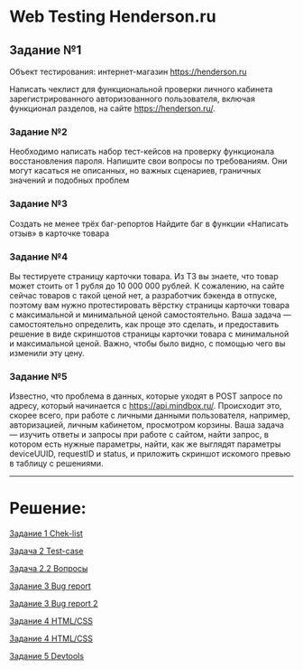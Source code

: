 # Web Testing Henderson.ru

 

## Задание №1
Объект тестирования: интернет-магазин https://henderson.ru

Написать чеклист для функциональной проверки личного кабинета зарегистрированного авторизованного пользователя, 
включая функционал разделов, на сайте https://henderson.ru/.


### Задание №2

Необходимо написать набор тест-кейсов на проверку функционала восстановления пароля.
Напишите свои вопросы по требованиям. Они могут касаться не описанных, но важных сценариев, граничных значений и подобных проблем


### Задание №3
Создать не менее трёх баг-репортов
Найдите баг в функции «Написать отзыв» в карточке товара

### Задание №4
Вы тестируете страницу карточки товара. Из ТЗ вы знаете, что товар может стоить от 1 рубля до 10 000 000 рублей. К сожалению, на сайте сейчас товаров с такой ценой нет, а разработчик бэкенда в отпуске,
поэтому вам нужно протестировать вёрстку страницы карточки товара с максимальной и минимальной ценой самостоятельно.
Ваша задача — самостоятельно определить, как проще это сделать, и предоставить решение в виде скриншотов страницы карточки товара с минимальной и максимальной ценой. 
Важно, чтобы было видно, с помощью чего вы изменили эту цену.

### Задание №5
Известно, что проблема в данных, которые уходят в POST запросе по адресу, который начинается с https://api.mindbox.ru/. Происходит это, скорее всего, при работе с личными данными пользователя, 
например, авторизацией, личным кабинетом, просмотром корзины.
Ваша задача — изучить ответы и запросы при работе с сайтом, найти запрос, в котором есть нужные параметры, найти,
как же выглядят параметры deviceUUID, requestID и status, и приложить скриншот искомого превью в таблицу с решениями.

 ----------------------------
 
# Решение:
[Задание 1 Chek-list](https://github.com/artmaxst/Jobs/blob/main/Chek-List_Henderson.ru%20-%20Лист1.pdf)

[Задача 2 Test-case](https://github.com/artmaxst/Jobs/blob/main/Test-case_Henderson.ru%20-%20Лист1.pdf)


[Задача 2.2 Вопросы](https://github.com/artmaxst/Jobs/blob/main/Вопросы%20по%20требованиям_Henderson.ru.pdf)

[Задание 3 Bug report](https://github.com/artmaxst/Jobs/blob/main/Bag-report_Henderson.ru%20(2).pdf)

[Задание 3 Bug report 2](https://github.com/artmaxst/Jobs/blob/main/Bag-report_Henderson.ru.pdf)

[Задание 4 HTML/CSS](https://github.com/artmaxst/Jobs/blob/main/4.1.jpg)

[Задание 4 HTML/CSS](https://github.com/artmaxst/Jobs/blob/main/4.2.jpg)

[Задание 5 Devtools](https://github.com/artmaxst/Jobs/blob/main/5.jpg)

